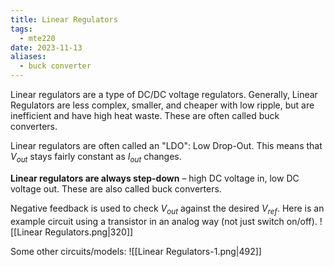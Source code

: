 ```yaml
---
title: Linear Regulators
tags:
  - mte220
date: 2023-11-13
aliases:
  - buck converter
---
```

Linear regulators are a type of DC/DC voltage regulators. Generally, Linear Regulators are less complex, smaller, and cheaper with low ripple, but are inefficient and have high heat waste. These are often called buck converters.

Linear regulators are often called an "LDO": Low Drop-Out. This means that $V_{out}$ stays fairly constant as $I_{out}$ changes.

**Linear regulators are always step-down** – high DC voltage in, low DC voltage out. These are also called buck converters.

Negative feedback is used to check $V_{out}$ against the desired $V_{ref}$. Here is an example circuit using a transistor in an analog way (not just switch on/off).
![[Linear Regulators.png|320]]

Some other circuits/models:
![[Linear Regulators-1.png|492]]